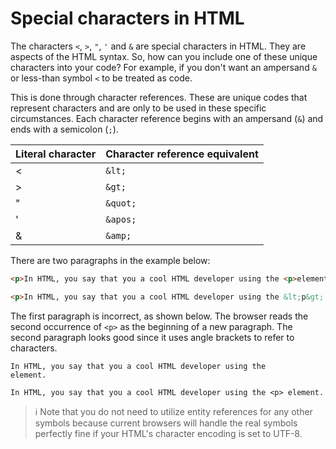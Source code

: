 # Special characters in HTML

The characters `<`, `>`, `"`, `'` and `&` are special characters in HTML. They are aspects of the HTML syntax. So, how can you include one of these unique characters into your code? For example, if you don't want an ampersand `&` or less-than symbol `<` to be treated as code.

This is done through character references. These are unique codes that represent characters and are only to be used in these specific circumstances. Each character reference begins with an ampersand (`&`) and ends with a semicolon (`;`).

| Literal character | Character reference equivalent |
| ----------------- | ------------------------------ |
| <                 | `&lt;`                         |
| >                 | `&gt;`                         |
| "                 | `&quot;`                       |
| '                 | `&apos;`                       |
| &                 | `&amp;`                        |

There are two paragraphs in the example below:

```html
<p>In HTML, you say that you a cool HTML developer using the <p>element.</p>

<p>In HTML, you say that you a cool HTML developer using the &lt;p&gt; element.</p>
```

The first paragraph is incorrect, as shown below. The browser reads the second occurrence of `<p>` as the beginning of a new paragraph. The second paragraph looks good since it uses angle brackets to refer to characters. 

```
In HTML, you say that you a cool HTML developer using the
element.

In HTML, you say that you a cool HTML developer using the <p> element.
```

> ℹ️ Note that you do not need to utilize entity references for any other symbols because current browsers will handle the real symbols perfectly fine if your HTML's character encoding is set to UTF-8. 

